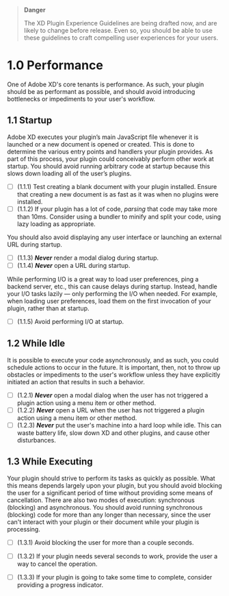 > **Danger**
>
> The XD Plugin Experience Guidelines are being drafted now, and are likely to change before release. Even so, you should be able to use these guidelines to craft compelling user experiences for your users.

# 1.0 Performance

One of Adobe XD's core tenants is performance. As such, your plugin should be as performant as possible, and should avoid introducing bottlenecks or impediments to your user's workflow.

## 1.1 Startup

Adobe XD executes your plugin’s main JavaScript file whenever it is launched or a new document is opened or created. This is done to determine the various entry points and handlers your plugin provides. As part of this process, your plugin could conceivably perform other work at startup. You should avoid running arbitrary code at startup because this slows down loading all of the user’s plugins.

- [ ] (1.1.1) Test creating a blank document with your plugin installed. Ensure that creating a new document is as fast as it was when no plugins were installed.
- [ ] (1.1.2) If your plugin has a lot of code, *parsing* that code may take more than 10ms. Consider using a bundler to minify and split your code, using lazy loading as appropriate.

You should also avoid displaying any user interface or launching an external URL during startup.

- [ ] (1.1.3) ***Never*** render a modal dialog during startup.
- [ ] (1.1.4) ***Never*** open a URL during startup.

While performing I/O is a great way to load user preferences, ping a backend server, etc., this can cause delays during startup. Instead, handle your I/O tasks lazily — only performing the I/O when needed. For example, when loading user preferences, load them on the first invocation of your plugin, rather than at startup.

- [ ] (1.1.5) Avoid performing I/O at startup.

## 1.2 While Idle

It is possible to execute your code asynchronously, and as such, you could schedule actions to occur in the future. It is important, then, not to throw up obstacles or impediments to the user's workflow unless they have explicitly initiated an action that results in such a behavior.

- [ ] (1.2.1) ***Never*** open a modal dialog when the user has not triggered a plugin action using a menu item or other method.
- [ ] (1.2.2) ***Never*** open a URL when the user has not triggered a plugin action using a menu item or other method.
- [ ] (1.2.3) ***Never*** put the user's machine into a hard loop while idle. This can waste battery life, slow down XD and other plugins, and cause other disturbances.

## 1.3 While Executing

Your plugin should strive to perform its tasks as quickly as possible. What this means depends largely upon your plugin, but you should avoid blocking the user for a significant period of time without providing some means of cancellation. There are also two modes of execution: synchronous (blocking) and asynchronous. You should avoid running synchronous (blocking) code for more than any longer than necessary, since the user can't interact with your plugin or their document while your plugin is processing.

- [ ] (1.3.1) Avoid blocking the user for more than a couple seconds.
- [ ] (1.3.2) If your plugin needs several seconds to work, provide the user a way to cancel the operation.
- [ ] (1.3.3) If your plugin is going to take some time to complete, consider providing a progress indicator.



